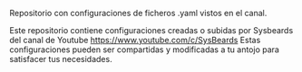 ﻿Repositorio con configuraciones de ficheros .yaml vistos en el canal.

Este repositorio contiene configuraciones creadas o subidas por Sysbeards del canal de Youtube https://www.youtube.com/c/SysBeards Estas configuraciones pueden ser compartidas y modificadas a tu antojo para satisfacer tus necesidades.